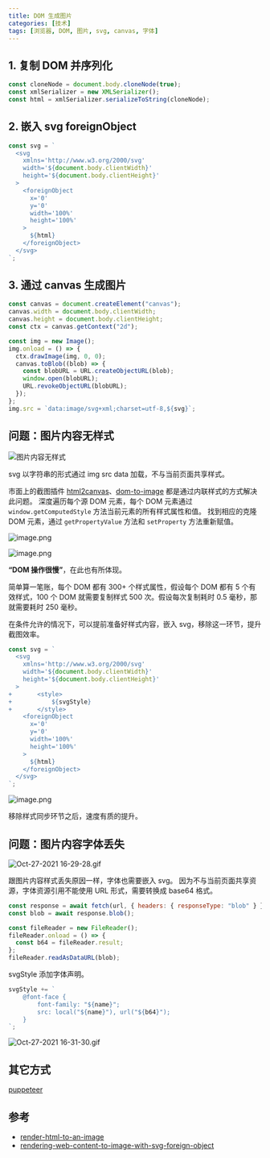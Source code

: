 ```yaml
---
title: DOM 生成图片
categories: [技术]
tags: [浏览器, DOM, 图片, svg, canvas, 字体]
---
```


## 1. 复制 DOM 并序列化

```javascript
const cloneNode = document.body.cloneNode(true);
const xmlSerializer = new XMLSerializer();
const html = xmlSerializer.serializeToString(cloneNode);
```

## 2. 嵌入 svg foreignObject

```javascript
const svg = `
  <svg
    xmlns='http://www.w3.org/2000/svg'
    width='${document.body.clientWidth}'
    height='${document.body.clientHeight}'
  >
    <foreignObject
      x='0'
      y='0'
      width='100%'
      height='100%'
    >
      ${html}
    </foreignObject>
  </svg>
`;
```

## 3. 通过 canvas 生成图片

```javascript
const canvas = document.createElement("canvas");
canvas.width = document.body.clientWidth;
canvas.height = document.body.clientHeight;
const ctx = canvas.getContext("2d");

const img = new Image();
img.onload = () => {
  ctx.drawImage(img, 0, 0);
  canvas.toBlob((blob) => {
    const blobURL = URL.createObjectURL(blob);
    window.open(blobURL);
    URL.revokeObjectURL(blobURL);
  });
};
img.src = `data:image/svg+xml;charset=utf-8,${svg}`;
```

## 问题：图片内容无样式

![图片内容无样式](https://z3.ax1x.com/2021/10/28/5LJlAe.gif)

svg 以字符串的形式通过 img src data 加载，不与当前页面共享样式。
​

市面上的截图插件 [html2canvas](https://github.com/niklasvh/html2canvas)、[dom-to-image](https://github.com/tsayen/dom-to-image) 都是通过内联样式的方式解决此问题。
深度遍历每个源 DOM 元素，每个 DOM 元素通过 `window.getComputedStyle` 方法当前元素的所有样式属性和值。
找到相应的克隆 DOM 元素，通过 `getPropertyValue` 方法和 `setProperty` 方法重新赋值。

![image.png](https://z3.ax1x.com/2021/10/28/5LJYct.png)

![image.png](https://z3.ax1x.com/2021/10/28/5LJhEF.png)

**“DOM 操作很慢”**，在此也有所体现。
​

简单算一笔账，每个 DOM 都有 300+ 个样式属性，假设每个 DOM 都有 5 个有效样式，100 个 DOM 就需要复制样式 500 次。假设每次复制耗时 0.5 毫秒，那就需要耗时 250 毫秒。
​

在条件允许的情况下，可以提前准备好样式内容，嵌入 svg，移除这一环节，提升截图效率。

```javascript
const svg = `
  <svg
    xmlns='http://www.w3.org/2000/svg'
    width='${document.body.clientWidth}'
    height='${document.body.clientHeight}'
  >
+		<style>
+			${svgStyle}
+		</style>
    <foreignObject
      x='0'
      y='0'
      width='100%'
      height='100%'
    >
      ${html}
    </foreignObject>
  </svg>
`;
```

![image.png](https://z3.ax1x.com/2021/10/28/5LJHjx.png)

移除样式同步环节之后，速度有质的提升。

## 问题：图片内容字体丢失

![Oct-27-2021 16-29-28.gif](https://z3.ax1x.com/2021/10/28/5LYNG9.gif)

跟图片内容样式丢失原因一样，字体也需要嵌入 svg。
因为不与当前页面共享资源，字体资源引用不能使用 URL 形式，需要转换成 base64 格式。

```javascript
const response = await fetch(url, { headers: { responseType: "blob" } });
const blob = await response.blob();

const fileReader = new FileReader();
fileReader.onload = () => {
  const b64 = fileReader.result;
};
fileReader.readAsDataURL(blob);
```

svgStyle 添加字体声明。

```javascript
svgStyle += `
	@font-face {
		font-family: "${name}";
		src: local("${name}"), url("${b64}");
	}
`;
```

![Oct-27-2021 16-31-30.gif](https://z3.ax1x.com/2021/10/28/5LYsaD.gif)

## 其它方式

[puppeteer](https://github.com/puppeteer/puppeteer)

## 参考

- [render-html-to-an-image](https://stackoverflow.com/questions/10721884/render-html-to-an-image)
- [rendering-web-content-to-image-with-svg-foreign-object](https://semisignal.com/rendering-web-content-to-image-with-svg-foreign-object/)
